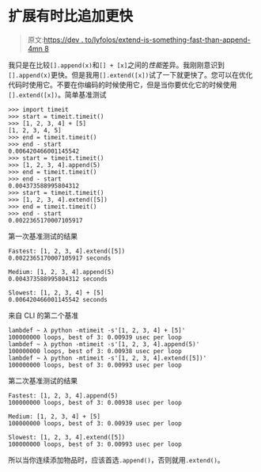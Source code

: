 # 扩展有时比追加更快

> 原文:[https://dev . to/lyfolos/extend-is-something-fast-than-append-4mn 8](https://dev.to/lyfolos/extend-is-sometimes-faster-than-append-4mn8)

我只是在比较`[].append(x)`和`[] + [x]`之间的*性能*差异。我刚刚意识到`[].append(x)`更快。但是我用`[].extend([x])`试了一下就更快了。您可以在优化代码时使用它。不要在你编码的时候使用它，但是当你要优化它的时候使用`[].extend([x])`。简单基准测试

```
>>> import timeit
>>> start = timeit.timeit()
>>> [1, 2, 3, 4] + [5]
[1, 2, 3, 4, 5]
>>> end = timeit.timeit()
>>> end - start
0.006420466001145542
>>> start = timeit.timeit()
>>> [1, 2, 3, 4].append(5)
>>> end = timeit.timeit()
>>> end - start
0.004373588995804312
>>> start = timeit.timeit()
>>> [1, 2, 3, 4].extend([5])
>>> end = timeit.timeit()
>>> end - start
0.0022365170007105917 
```

第一次基准测试的结果

```
Fastest: [1, 2, 3, 4].extend([5])
0.0022365170007105917 seconds

Medium: [1, 2, 3, 4].append(5)
0.004373588995804312 seconds

Slowest: [1, 2, 3, 4] + [5]
0.006420466001145542 seconds 
```

来自 CLI 的第二个基准

```
lambdef ~ λ python -mtimeit -s'[1, 2, 3, 4] + [5]'
100000000 loops, best of 3: 0.00939 usec per loop
lambdef ~ λ python -mtimeit -s'[1, 2, 3, 4].append(5)'
100000000 loops, best of 3: 0.00938 usec per loop
lambdef ~ λ python -mtimeit -s'[1, 2, 3, 4].extend([5])'
100000000 loops, best of 3: 0.00993 usec per loop 
```

第二次基准测试的结果

```
Fastest: [1, 2, 3, 4].append(5)
100000000 loops, best of 3: 0.00938 usec per loop

Medium: [1, 2, 3, 4] + [5]
100000000 loops, best of 3: 0.00939 usec per loop

Slowest: [1, 2, 3, 4].extend([5])
100000000 loops, best of 3: 0.00993 usec per loop 
```

所以当你连续添加物品时，应该首选`.append()`，否则就用`.extend()`。